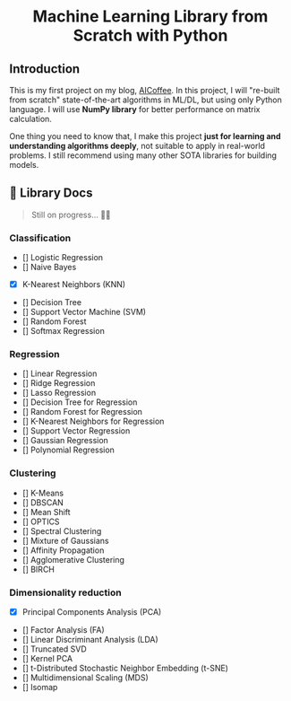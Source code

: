 <h1 align="center"> Machine Learning Library from Scratch with Python</h1>

## Introduction

This is my first project on my blog, [AICoffee](https://ai-coffee.github.io/). In this project, I will "re-built from scratch" state-of-the-art algorithms in ML/DL, but using only Python language. I will use **NumPy library** for better performance on matrix calculation.

One thing you need to know that, I make this project **just for learning and understanding algorithms deeply**, not suitable to apply in real-world problems. I still recommend using many other SOTA libraries for building models.

## 📄 Library Docs
> Still on progress... 😶‍🌫️
### Classification
 - [] Logistic Regression
 - [] Naive Bayes
 - [x] K-Nearest Neighbors (KNN)
 - [] Decision Tree
 - [] Support Vector Machine (SVM)
 - [] Random Forest
 - [] Softmax Regression

### Regression
- [] Linear Regression
- [] Ridge Regression
- [] Lasso Regression
- [] Decision Tree for Regression
- [] Random Forest for Regression
- [] K-Nearest Neighbors for Regression
- [] Support Vector Regression
- [] Gaussian Regression
- [] Polynomial Regression

### Clustering
- [] K-Means
- [] DBSCAN
- [] Mean Shift
- [] OPTICS
- [] Spectral Clustering
- [] Mixture of Gaussians
- [] Affinity Propagation
- [] Agglomerative Clustering
- [] BIRCH

### Dimensionality reduction
- [x] Principal Components Analysis (PCA)
- [] Factor Analysis (FA)
- [] Linear Discriminant Analysis (LDA)
- [] Truncated SVD
- [] Kernel PCA
- [] t-Distributed Stochastic Neighbor Embedding (t-SNE)
- [] Multidimensional Scaling (MDS)
- [] Isomap
